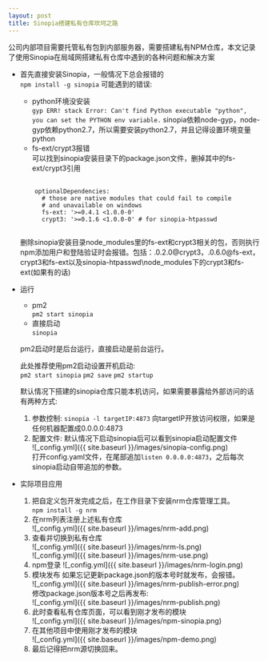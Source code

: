 ```yaml
---
layout: post
title: Sinopia搭建私有仓库坎坷之路
---
```


公司内部项目需要托管私有包到内部服务器，需要搭建私有NPM仓库，本文记录了使用Sinopia在局域网搭建私有仓库中遇到的各种问题和解决方案  

+ 首先直接安装Sinopia，一般情况下总会报错的  
  `npm install -g sinopia`
可能遇到的错误:  
  - python环境没安装  
  `gyp ERR! stack Error: Can't find Python executable "python", you can set the PYTHON env variable.`
  sinopia依赖node-gyp，node-gyp依赖python2.7，所以需要安装python2.7，并且记得设置环境变量python  
  - fs-ext/crypt3报错  
  可以找到sinopia安装目录下的package.json文件，删掉其中的fs-ext/crypt3引用  
  <pre>
    <code>
      optionalDependencies:
        # those are native modules that could fail to compile
        # and unavailable on windows
        fs-ext: '>=0.4.1 <1.0.0-0'
        crypt3: '>=0.1.6 <1.0.0-0' # for sinopia-htpasswd
    </code>
  </pre>
  删除sinopia安装目录node_modules里的fs-ext和crypt3相关的包，否则执行npm添加用户和登陆验证时会报错。包括：.0.2.0@crypt3，.0.6.0@fs-ext，crypt3和fs-ext以及sinopia-htpasswd\node_modules下的crypt3和fs-ext(如果有的话)  
+ 运行  
  - pm2  
    `pm2 start sinopia`
  - 直接启动    
    `sinopia`

  pm2启动时是后台运行，直接启动是前台运行。  
  
  此处推荐使用pm2启动设置开机启动:  
    `pm2 start sinopia`
    `pm2 save`
    `pm2 startup`
  
  默认情况下搭建的sinopia仓库只能本机访问，如果需要暴露给外部访问的话有两种方式:  
  1. 参数控制: `sinopia -l targetIP:4873`  向targetIP开放访问权限，如果是任何机器配置成0.0.0.0:4873  
  2. 配置文件: 
    默认情况下启动sinopia后可以看到sinopia启动配置文件  
    ![_config.yml]({{ site.baseurl }}/images/sinopia-config.png)  
    打开config.yaml文件，在尾部追加`listen 0.0.0.0:4873`，之后每次sinopia启动自带追加的参数。  
    
+ 实际项目应用
  1. 把自定义包开发完成之后，在工作目录下安装nrm仓库管理工具。  
  `npm install -g nrm`  
  2. 在nrm列表注册上述私有仓库  
  ![_config.yml]({{ site.baseurl }}/images/nrm-add.png)  
  3. 查看并切换到私有仓库  
  ![_config.yml]({{ site.baseurl }}/images/nrm-ls.png)  
  ![_config.yml]({{ site.baseurl }}/images/nrm-use.png)  
  4. npm登录
  ![_config.yml]({{ site.baseurl }}/images/nrm-login.png)  
  5. 模块发布
  如果忘记更新package.json的版本号时就发布，会报错。  
  ![_config.yml]({{ site.baseurl }}/images/nrm-publish-error.png)  
  修改package.json版本号之后再发布:  
  ![_config.yml]({{ site.baseurl }}/images/nrm-publish.png)  
  6. 此时查看私有仓库页面，可以看到刚才发布的模块  
  ![_config.yml]({{ site.baseurl }}/images/npm-sinopia.png)  
  7. 在其他项目中使用刚才发布的模块  
  ![_config.yml]({{ site.baseurl }}/images/npm-demo.png)  
  8. 最后记得把nrm源切换回来。  

